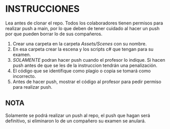 # INSTRUCCIONES
Lea antes de clonar el repo.
Todos los colaboradores tienen permisos para realizar push a main, por lo que deben de tener cuidado al hacer un push por que pueden borrar lo de sus compañeros.

1. Crear una carpeta en la carpeta *Assets/Scenes* con su nombre.
2. En esa carpeta crear la escena y los scripts c# que tengan para su examen.
3. *SOLAMENTE* podran hacer push cuando el profesor lo indique. Si hacen push antes de que se les de la instruccion tendrán una penalización.
4. El código que se identifique como plagio o copia se tomará como incorrecto.
5. Antes de hacer push, mostrar el código al profesor para pedir permiso para realizar push.

## NOTA
Solamente se podrá realizar un push al repo, el push que hagan será definitivo, si eliminaron lo de un compañero su examen se anulará.